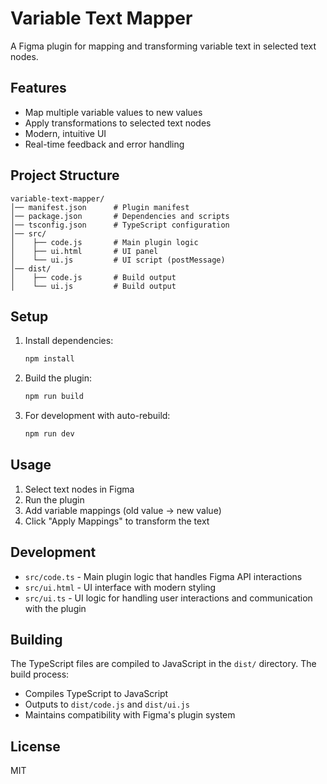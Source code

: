 # Variable Text Mapper

A Figma plugin for mapping and transforming variable text in selected text nodes.

## Features

- Map multiple variable values to new values
- Apply transformations to selected text nodes
- Modern, intuitive UI
- Real-time feedback and error handling

## Project Structure

```
variable-text-mapper/
│── manifest.json      # Plugin manifest
│── package.json       # Dependencies and scripts
│── tsconfig.json      # TypeScript configuration
│── src/
│    ├── code.js       # Main plugin logic
│    ├── ui.html       # UI panel
│    └── ui.js         # UI script (postMessage)
│── dist/
│    ├── code.js       # Build output
│    └── ui.js         # Build output
```

## Setup

1. Install dependencies:
   ```bash
   npm install
   ```

2. Build the plugin:
   ```bash
   npm run build
   ```

3. For development with auto-rebuild:
   ```bash
   npm run dev
   ```

## Usage

1. Select text nodes in Figma
2. Run the plugin
3. Add variable mappings (old value → new value)
4. Click "Apply Mappings" to transform the text

## Development

- `src/code.ts` - Main plugin logic that handles Figma API interactions
- `src/ui.html` - UI interface with modern styling
- `src/ui.ts` - UI logic for handling user interactions and communication with the plugin

## Building

The TypeScript files are compiled to JavaScript in the `dist/` directory. The build process:
- Compiles TypeScript to JavaScript
- Outputs to `dist/code.js` and `dist/ui.js`
- Maintains compatibility with Figma's plugin system

## License

MIT
